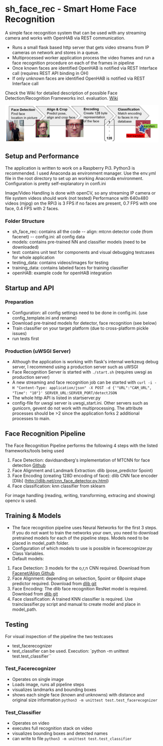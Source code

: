 # sh_face_rec - Smart Home Face Recognition
A simple face recognition system that can be used with any streaming camera and works with OpenHAB via REST communication.
- Runs a small flask based http server that gets video streams from IP cameras on network and stores in a queue.
- Multiprocessed worker application process the video frames and run a face recognition procedure on each of the frames in pipeline
- Once known faces are identified OpenHAB is notified via REST Interface call (requires REST API binding in OH)
- If only unknown faces are identified OpenHAB is notified via REST Interface call

Check the Wiki for detailed description of possible Face Detection/Recognition Frameworks incl. evaluation.
[Wiki](https://github.com/kaschmo/sh_face_rec/wiki/Framework-comparison)

![Processing Pipeline](doc/images/pipeline.png?raw=true)


## Setup and Performance
The application is written to work on a Raspberry Pi3.
Python3 is recommended.
I used Anaconda as environment manager. Use the env.yml file in the root directory to set up an working Anaconda environment.
Configuration is pretty self-explanatory in confi.ini

Image/Video Handling is done with openCV, so any streaming IP camera or file system videos should work (not tested)
Performance with 640x480 videos (mjpg) on the RPi3 is 3 FPS if no faces are present, 0.7 FPS with one face, 0.4 FPS with 2 faces.

### Folder Structure
- sh_face_rec: contains all the code
-- align: mtcnn detector code (from facenet)
-- config.ini: all config data
- models: contains pre-trained NN and classifier models (need to be downloaded)
- test: contains unit test for components and visual debugging testcases for whole application
- testing_data: contains videos/images for testing
- training_data: contains labeled faces for training classifier
- openHAB: example code for openHAB integration

## Startup and API
### Preparation
- Configuration: all config settings need to be done in config.ini. (use config_template.ini and rename)
- Download pre-trained models for detector, face recognition (see below)
- Train classifier on your target platform (due to cross-platform pickle issues)
- run tests first

### Production (uWSGI Server)
- Although the application is working with flask's internal werkzeug debug server, I recommend using a production server such as uWSGI
- Face Recognition Server is started with 
`./start.sh` (requires uwsgi as production server)
- A new streaming and face recognition job can be started with
`curl -i -H "Content-Type: application/json" -X POST -d {'"URL":"CAM_URL", "Time": "10"}' SERVER_URL:SERVER_PORT/detectJSON`
- The whole http API is listed in startserver.py
- config-file for uwsgi server is uwsgi_start.ini. Other servers such as gunicorn, gevent do not work with multiprocessing. The attribute processes should be >2 since the application forks 2 additional processes to main.

## Face Recognition Pipeline
The Face Recognition Pipeline performs the following 4 steps with the listed frameworks/tools being used
1. Face Detection: davidsandberg's implementation of MTCNN for face detection [Github](https://github.com/davidsandberg/facenet/tree/master/src/align)
2. Face Alignment and Landmark Extraction: dlib (pose_predictor 5point)
3. Face Encoding (creating 128D encoding of face): dlib CNN face encoder [Dlib] (http://dlib.net/cnn_face_detector.py.html)
4. Face classification: knn classifier from sklearn

For image handling (reading, writing, transforming, extracing and showing) opencv is used.

## Training & Models
- The face recognition pipeline uses Neural Networks for the first 3 steps. If you do not want to train the networks your own, you need to download pretrained models for each of the pipeline steps. Models need to be placed in model_path folder.
- Configuration of which models to use is possible in facerecognizer.py Class Variables. 
- Default models: 
1. Face Detection: 3 models for the o,r,n CNN required. Download from [Facenet/Align Github](https://github.com/davidsandberg/facenet/tree/master/src/align)
2. Face Alignment: depending on selsection, 5point or 68point shape predictor required. Download from [dlib git](https://github.com/davisking/dlib-models)
3. Face Encoding: The dlib face recognition ResNet model is required. Download from [dlib git](https://github.com/davisking/dlib-models)
4. Face classification: A trained KNN classifier is required. Use trainclassifier.py script and manual to create model and place in model_path.

## Testing
For visual inspection of the pipeline the two testcases
- test_facerecognizer 
- test_classifier can be used.
Execution: `python -m unittest test.test_classifier``

### Test_Facerecognizer
- Operates on single image
- Loads image, runs all pipeline steps
- visualizes landmarks and bounding boxes
- shows each single face (known and unknowns) with distance and original size information
`python3 -m unittest test.test_facerecognizer`

### Test_Classifier
- Operates on video
- executes full recognition stack on video
- visualizes bounding boxes and detected names
- can write to file
`python3 -m unittest test.test_classifier`
